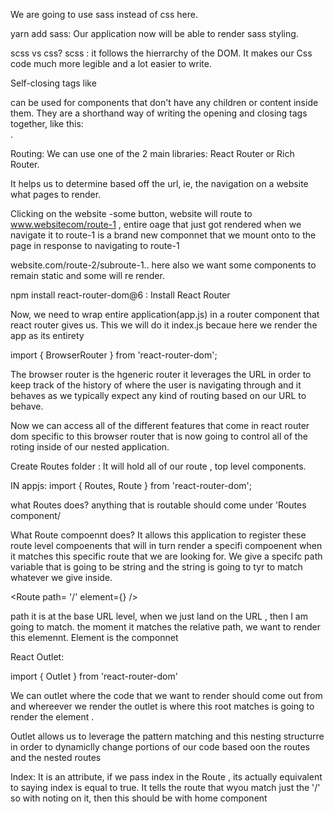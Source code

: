 We are going to use sass instead of css here.

yarn add sass: Our application now will be able to render sass styling.

scss vs css?
scss : it follows the hierrarchy of the DOM. It makes our Css code much more legible and a lot easier to write.


Self-closing tags like <div className="my-class" /> can be used for components that don't have any children or content inside them. They are a shorthand way of writing the opening and closing tags together,
like this: <div className="my-class"></div>.


Routing: We can use one of the 2 main libraries: React Router or Rich Router.

It helps us to determine based off the url, ie, the navigation on a website what pages to render.

Clicking on the website -some button, website will route to www.websitecom/route-1 , entire oage that just got rendered when we navigate it to route-1 is a brand new componnet that we mount onto to the page in response to navigating to route-1

website.com/route-2/subroute-1.. here also we want some components to remain static and some will re render.

npm install react-router-dom@6 : Install React Router

Now, we need to wrap entire application(app.js) in a router component that react router gives us.
This we will do it index.js becaue here we render the app as its entirety

import { BrowserRouter } from 'react-router-dom';

The browser router is the hgeneric router it leverages the URL in order to keep track of the history of where the user is navigating through and it behaves as we typically expect any kind of routing based on our URL to behave.

<BrowserRouter> <App /> </BrowserRouter>

Now we can access all of the different features that come in react router dom specific to this browser router that is now going to control all of the roting inside of our nested application.

Create Routes folder : It will hold all of our route , top level components.


IN appjs:
import { Routes, Route } from 'react-router-dom';

what Routes does?
anything that is routable should come under <Routes> <Home /> <Routes/>  'Routes component/


What Route compoennt does?
It allows this application to register these route level compoenents that will in turn render a specifi compoenent when it matches this specific route that we are looking for. We give a specifc path variable that is going to be string and the string is going to tyr to match whatever we give inside.

 <Routes> <Route path= '/' element={<Home/>} /></Routes>

 path it is at the base URL level, when we just land on the URL , then I am going to match. the moment it matches the relative path, we want to render this elemennt. Element is the componnet


 React Outlet:

 import { Outlet } from 'react-router-dom'

We can outlet where the code that we want to render should come out from and whereever we render the outlet is where this root matches is going to render the element .

Outlet allows us to leverage the pattern matching and this nesting structurre in order to dynamiclly change portions of our code based oon the routes and the nested routes

Index: It is an attribute, if we pass index in the Route , its actually equivalent to saying index is equal to true. It tells the route that wyou match just the '/' so with noting on it, then this should be with home component

